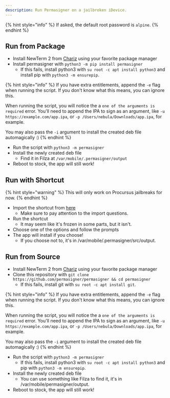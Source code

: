 ```yaml
---
description: Run Permasigner on a jailbroken iDevice.
---
```


{% hint style="info" %}
If asked, the default root password is `alpine`.
{% endhint %}

## Run from Package

* Install NewTerm 2 from [Chariz](https://repo.chariz.com) using your favorite package manager
* Install permasigner with `python3 -m pip install permasigner`
    * If this fails, install python3 with `su root -c apt install python3` and install pip with `python3 -m ensurepip`.

{% hint style="info" %}
If you have extra entitlements, append the `-e` flag when running the script. If you don't know what this means, you can ignore this.

When running the script, you will notice the a `one of the arguments is required` error. You'll need to append the IPA to sign as an argument, like `-u https://example.com/app.ipa`, or `-p /Users/nebula/Downloads/app.ipa`, for example.

You may also pass the `-i` argument to install the created deb file automagically :)
{% endhint %}

* Run the script with `python3 -m permasigner`
* Install the newly created deb file
    * Find it in Filza at `/var/mobile/.permasigner/output`
* Reboot to stock, the app will still work!

## Run with Shortcut

{% hint style="warning" %}
This will only work on Procursus jailbreaks for now.
{% endhint %}

* Import the shortcut from [here](https://routinehub.co/shortcut/12520/)
    * Make sure to pay attention to the import questions.
* Run the shortcut
    * It may seem like it's frozen in some parts, but it isn't.
* Choose one of the options and follow the prompts
* The app will install if you choose!
    * If you choose not to, it's in /var/mobile/.permasigner/src/output.

## Run from Source

* Install NewTerm 2 from [Chariz](https://repo.chariz.com) using your favorite package manager
* Clone this repository with `git clone https://github.com/permasigner/permasigner && cd permasigner`
    * If this fails, install git with `su root -c apt install git`.

{% hint style="info" %}
If you have extra entitlements, append the `-e` flag when running the script. If you don't know what this means, you can ignore this.

When running the script, you will notice the a `one of the arguments is required` error. You'll need to append the IPA to sign as an argument, like `-u https://example.com/app.ipa`, or `-p /Users/nebula/Downloads/app.ipa`, for example.

You may also pass the `-i` argument to install the created deb file automagically :)
{% endhint %}

* Run the script with `python3 -m permasigner`
    * If this fails, install python3 with `su root -c apt install python3` and pip with `python3 -m ensurepip`.
* Install the newly created deb file
    * You can use something like Filza to find it, it's in /var/mobile/permasigner/output.
* Reboot to stock, the app will still work!
